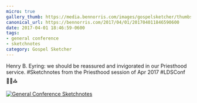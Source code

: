 ```yaml
---
micro: true
gallery_thumb: https://media.bennorris.com/images/gospelsketcher/thumbs/apr-17-3-eyring.jpg
canonical_url: https://bennorris.com/2017/04/01/201704011846590600
date: 2017-04-01 18:46:59-0600
tags:
- general conference
- sketchnotes
category: Gospel Sketcher
---
```


Henry B. Eyring: we should be reassured and invigorated in our Priesthood service. #Sketchnotes from the Priesthood session of Apr 2017 #LDSConf ✍🏼⛪️

[![General Conference Sketchnotes](https://media.bennorris.com/images/gospelsketcher/general-conference/apr-2017/apr-17-3-eyring.jpg)](https://media.bennorris.com/images/gospelsketcher/general-conference/apr-2017/apr-17-3-eyring.jpg)
